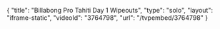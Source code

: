 {
    "title": "Billabong Pro Tahiti Day 1 Wipeouts",
    "type": "solo",
    "layout": "iframe-static",
    "videoId": "3764798",
    "url": "\/tvpembed\/3764798"
}